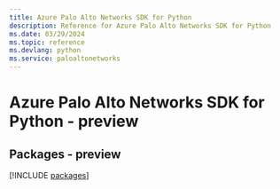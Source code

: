 ```yaml
---
title: Azure Palo Alto Networks SDK for Python
description: Reference for Azure Palo Alto Networks SDK for Python
ms.date: 03/29/2024
ms.topic: reference
ms.devlang: python
ms.service: paloaltonetworks
---
```

# Azure Palo Alto Networks SDK for Python - preview
## Packages - preview
[!INCLUDE [packages](palo-alto-networks-index.md)]